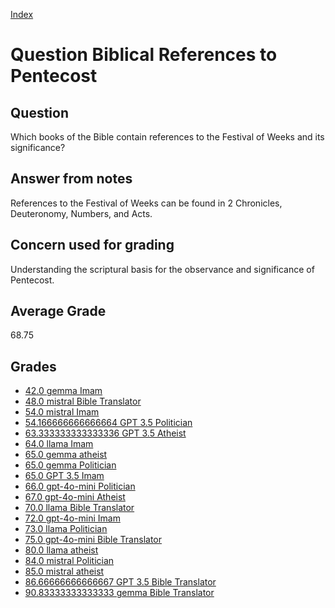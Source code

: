 
[Index](../../index.md)
# Question Biblical References to Pentecost
## Question
Which books of the Bible contain references to the Festival of Weeks and its significance?

## Answer from notes
References to the Festival of Weeks can be found in 2 Chronicles, Deuteronomy, Numbers, and Acts.

## Concern used for grading
Understanding the scriptural basis for the observance and significance of Pentecost.

## Average Grade
68.75

## Grades
 * [42.0 gemma Imam](../answers/gemma_Imam/Biblical_References_to_Pentecost.md)
 * [48.0 mistral Bible Translator](../answers/mistral_Bible_Translator/Biblical_References_to_Pentecost.md)
 * [54.0 mistral Imam](../answers/mistral_Imam/Biblical_References_to_Pentecost.md)
 * [54.166666666666664 GPT 3.5 Politician](../answers/GPT_3.5_Politician/Biblical_References_to_Pentecost.md)
 * [63.333333333333336 GPT 3.5 Atheist](../answers/GPT_3.5_Atheist/Biblical_References_to_Pentecost.md)
 * [64.0 llama Imam](../answers/llama_Imam/Biblical_References_to_Pentecost.md)
 * [65.0 gemma atheist](../answers/gemma_atheist/Biblical_References_to_Pentecost.md)
 * [65.0 gemma Politician](../answers/gemma_Politician/Biblical_References_to_Pentecost.md)
 * [65.0 GPT 3.5 Imam](../answers/GPT_3.5_Imam/Biblical_References_to_Pentecost.md)
 * [66.0 gpt-4o-mini Politician](../answers/gpt-4o-mini_Politician/Biblical_References_to_Pentecost.md)
 * [67.0 gpt-4o-mini Atheist](../answers/gpt-4o-mini_Atheist/Biblical_References_to_Pentecost.md)
 * [70.0 llama Bible Translator](../answers/llama_Bible_Translator/Biblical_References_to_Pentecost.md)
 * [72.0 gpt-4o-mini Imam](../answers/gpt-4o-mini_Imam/Biblical_References_to_Pentecost.md)
 * [73.0 llama Politician](../answers/llama_Politician/Biblical_References_to_Pentecost.md)
 * [75.0 gpt-4o-mini Bible Translator](../answers/gpt-4o-mini_Bible_Translator/Biblical_References_to_Pentecost.md)
 * [80.0 llama atheist](../answers/llama_atheist/Biblical_References_to_Pentecost.md)
 * [84.0 mistral Politician](../answers/mistral_Politician/Biblical_References_to_Pentecost.md)
 * [85.0 mistral atheist](../answers/mistral_atheist/Biblical_References_to_Pentecost.md)
 * [86.66666666666667 GPT 3.5 Bible Translator](../answers/GPT_3.5_Bible_Translator/Biblical_References_to_Pentecost.md)
 * [90.83333333333333 gemma Bible Translator](../answers/gemma_Bible_Translator/Biblical_References_to_Pentecost.md)
